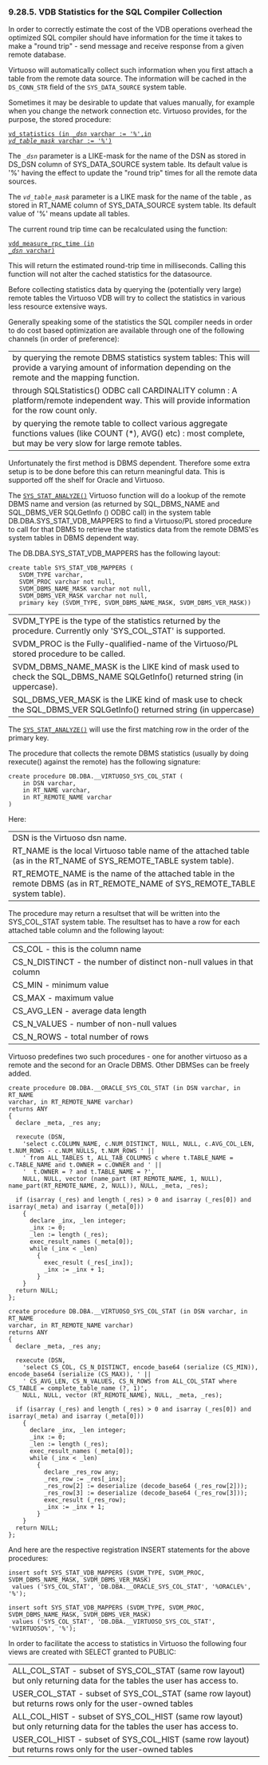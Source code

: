 <div id="vdbcoststats" class="section">

<div class="titlepage">

<div>

<div>

### 9.28.5. VDB Statistics for the SQL Compiler Collection

</div>

</div>

</div>

In order to correctly estimate the cost of the VDB operations overhead
the optimized SQL compiler should have information for the time it takes
to make a "round trip" - send message and receive response from a given
remote database.

Virtuoso will automatically collect such information when you first
attach a table from the remote data source. The information will be
cached in the `DS_CONN_STR` field of the `SYS_DATA_SOURCE` system table.

Sometimes it may be desirable to update that values manually, for
example when you change the network connection etc. Virtuoso provides,
for the purpose, the stored procedure:

<a href="fn_vd_statistics.html" class="link" title="vd_statistics"><code
class="code">vd_statistics (in </code><em><code>_dsn</code></em><code
class="code"> varchar := '%',in </code><em><code>vd_table_mask</code></em><code
class="code"> varchar := '%')</code></a>

The *`_dsn`* parameter is a LIKE-mask for the name of the DSN as stored
in DS_DSN column of SYS_DATA_SOURCE system table. Its default value is
'%' having the effect to update the "round trip" times for all the
remote data sources.

The *`vd_table_mask`* parameter is a LIKE mask for the name of the table
, as stored in RT_NAME column of SYS_DATA_SOURCE system table. Its
default value of '%' means update all tables.

The current round trip time can be recalculated using the function:

<a href="fn_vdd_measure_rpc_time.html" class="link"
title="vdd_measure_rpc_time"><code
class="code">vdd_measure_rpc_time (in </code><em><code>_dsn</code></em><code
class="code"> varchar)</code></a>

This will return the estimated round-trip time in milliseconds. Calling
this function will not alter the cached statistics for the datasource.

Before collecting statistics data by querying the (potentially very
large) remote tables the Virtuoso VDB will try to collect the statistics
in various less resource extensive ways.

Generally speaking some of the statistics the SQL compiler needs in
order to do cost based optimization are available through one of the
following channels (in order of preference):

|                                                                                                                                                                        |
|------------------------------------------------------------------------------------------------------------------------------------------------------------------------|
| by querying the remote DBMS statistics system tables: This will provide a varying amount of information depending on the remote and the mapping function.              |
| through SQLStatistics() ODBC call CARDINALITY column : A platform/remote independent way. This will provide information for the row count only.                        |
| by querying the remote table to collect various aggregate functions values (like COUNT (\*), AVG() etc) : most complete, but may be very slow for large remote tables. |

Unfortunately the first method is DBMS dependent. Therefore some extra
setup is to be done before this can return meaningful data. This is
supported off the shelf for Oracle and Virtuoso.

The <a href="fn_sys_stat_analyze.html" class="link"
title="sys_stat_analyze"><code
class="function">SYS_STAT_ANALYZE()</code></a> Virtuoso function will do
a lookup of the remote DBMS name and version (as returned by
SQL_DBMS_NAME and SQL_DBMS_VER SQLGetInfo () ODBC call) in the system
table DB.DBA.SYS_STAT_VDB_MAPPERS to find a Virtuoso/PL stored procedure
to call for that DBMS to retrieve the statistics data from the remote
DBMS'es system tables in DBMS dependent way.

The DB.DBA.SYS_STAT_VDB_MAPPERS has the following layout:

``` programlisting
create table SYS_STAT_VDB_MAPPERS (
   SVDM_TYPE varchar,
   SVDM_PROC varchar not null,
   SVDM_DBMS_NAME_MASK varchar not null,
   SVDM_DBMS_VER_MASK varchar not null,
   primary key (SVDM_TYPE, SVDM_DBMS_NAME_MASK, SVDM_DBMS_VER_MASK))
```

|                                                                                                                           |
|---------------------------------------------------------------------------------------------------------------------------|
| SVDM_TYPE is the type of the statistics returned by the procedure. Currently only 'SYS_COL_STAT' is supported.            |
| SVDM_PROC is the Fully-qualified-name of the Virtuoso/PL stored procedure to be called.                                   |
| SVDM_DBMS_NAME_MASK is the LIKE kind of mask used to check the SQL_DBMS_NAME SQLGetInfo() returned string (in uppercase). |
| SQL_DBMS_VER_MASK is the LIKE kind of mask use to check the SQL_DBMS_VER SQLGetInfo() returned string (in uppercase)      |

The <a href="fn_sys_stat_analyze.html" class="link"
title="sys_stat_analyze"><code
class="function">SYS_STAT_ANALYZE()</code></a> will use the first
matching row in the order of the primary key.

The procedure that collects the remote DBMS statistics (usually by doing
rexecute() against the remote) has the following signature:

``` programlisting
create procedure DB.DBA.__VIRTUOSO_SYS_COL_STAT (
    in DSN varchar,
    in RT_NAME varchar,
    in RT_REMOTE_NAME varchar
)
```

Here:

|                                                                                                                              |
|------------------------------------------------------------------------------------------------------------------------------|
| DSN is the Virtuoso dsn name.                                                                                                |
| RT_NAME is the local Virtuoso table name of the attached table (as in the RT_NAME of SYS_REMOTE_TABLE system table).         |
| RT_REMOTE_NAME is the name of the attached table in the remote DBMS (as in RT_REMOTE_NAME of SYS_REMOTE_TABLE system table). |

The procedure may return a resultset that will be written into the
SYS_COL_STAT system table. The resultset has to have a row for each
attached table column and the following layout:

|                                                                       |
|-----------------------------------------------------------------------|
| CS_COL - this is the column name                                      |
| CS_N_DISTINCT - the number of distinct non-null values in that column |
| CS_MIN - minimum value                                                |
| CS_MAX - maximum value                                                |
| CS_AVG_LEN - average data length                                      |
| CS_N_VALUES - number of non-null values                               |
| CS_N_ROWS - total number of rows                                      |

Virtuoso predefines two such procedures - one for another virtuoso as a
remote and the second for an Oracle DBMS. Other DBMSes can be freely
added.

``` programlisting
create procedure DB.DBA.__ORACLE_SYS_COL_STAT (in DSN varchar, in RT_NAME
varchar, in RT_REMOTE_NAME varchar)
returns ANY
{
  declare _meta, _res any;

  rexecute (DSN,
    'select c.COLUMN_NAME, c.NUM_DISTINCT, NULL, NULL, c.AVG_COL_LEN, t.NUM_ROWS - c.NUM_NULLS, t.NUM_ROWS ' ||
    ' from ALL_TABLES t, ALL_TAB_COLUMNS c where t.TABLE_NAME = c.TABLE_NAME and t.OWNER = c.OWNER and ' ||
    '  t.OWNER = ? and t.TABLE_NAME = ?',
    NULL, NULL, vector (name_part (RT_REMOTE_NAME, 1, NULL), name_part(RT_REMOTE_NAME, 2, NULL)), NULL, _meta, _res);

  if (isarray (_res) and length (_res) > 0 and isarray (_res[0]) and isarray(_meta) and isarray (_meta[0]))
    {
      declare _inx, _len integer;
      _inx := 0;
      _len := length (_res);
      exec_result_names (_meta[0]);
      while (_inx < _len)
        {
          exec_result (_res[_inx]);
          _inx := _inx + 1;
        }
    }
  return NULL;
};
```

``` programlisting
create procedure DB.DBA.__VIRTUOSO_SYS_COL_STAT (in DSN varchar, in RT_NAME
varchar, in RT_REMOTE_NAME varchar)
returns ANY
{
  declare _meta, _res any;

  rexecute (DSN,
    'select CS_COL, CS_N_DISTINCT, encode_base64 (serialize (CS_MIN)), encode_base64 (serialize (CS_MAX)), ' ||
    ' CS_AVG_LEN, CS_N_VALUES, CS_N_ROWS from ALL_COL_STAT where CS_TABLE = complete_table_name (?, 1)',
    NULL, NULL, vector (RT_REMOTE_NAME), NULL, _meta, _res);

  if (isarray (_res) and length (_res) > 0 and isarray (_res[0]) and isarray(_meta) and isarray (_meta[0]))
    {
      declare _inx, _len integer;
      _inx := 0;
      _len := length (_res);
      exec_result_names (_meta[0]);
      while (_inx < _len)
        {
          declare _res_row any;
          _res_row := _res[_inx];
          _res_row[2] := deserialize (decode_base64 (_res_row[2]));
          _res_row[3] := deserialize (decode_base64 (_res_row[3]));
          exec_result (_res_row);
          _inx := _inx + 1;
        }
    }
  return NULL;
};
```

And here are the respective registration INSERT statements for the above
procedures:

``` programlisting
insert soft SYS_STAT_VDB_MAPPERS (SVDM_TYPE, SVDM_PROC, SVDM_DBMS_NAME_MASK, SVDM_DBMS_VER_MASK)
 values ('SYS_COL_STAT', 'DB.DBA.__ORACLE_SYS_COL_STAT', '%ORACLE%', '%');

insert soft SYS_STAT_VDB_MAPPERS (SVDM_TYPE, SVDM_PROC, SVDM_DBMS_NAME_MASK, SVDM_DBMS_VER_MASK)
 values ('SYS_COL_STAT', 'DB.DBA.__VIRTUOSO_SYS_COL_STAT', '%VIRTUOSO%', '%');
```

In order to facilitate the access to statistics in Virtuoso the
following four views are created with SELECT granted to PUBLIC:

|                                                                                                                        |
|------------------------------------------------------------------------------------------------------------------------|
| ALL_COL_STAT - subset of SYS_COL_STAT (same row layout) but only returning data for the tables the user has access to. |
| USER_COL_STAT - subset of SYS_COL_STAT (same row layout) but returns rows only for the user-owned tables               |
| ALL_COL_HIST - subset of SYS_COL_HIST (same row layout) but only returning data for the tables the user has access to. |
| USER_COL_HIST - subset of SYS_COL_HIST (same row layout) but returns rows only for the user-owned tables               |

</div>
